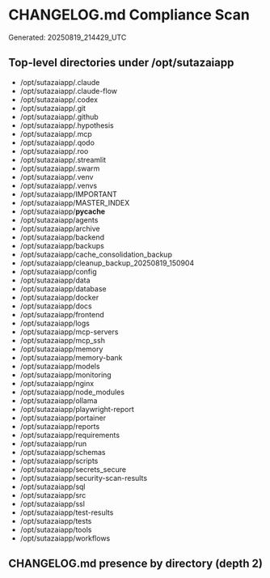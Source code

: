 # CHANGELOG.md Compliance Scan
Generated: 20250819_214429_UTC

## Top-level directories under /opt/sutazaiapp
  - /opt/sutazaiapp/.claude
  - /opt/sutazaiapp/.claude-flow
  - /opt/sutazaiapp/.codex
  - /opt/sutazaiapp/.git
  - /opt/sutazaiapp/.github
  - /opt/sutazaiapp/.hypothesis
  - /opt/sutazaiapp/.mcp
  - /opt/sutazaiapp/.qodo
  - /opt/sutazaiapp/.roo
  - /opt/sutazaiapp/.streamlit
  - /opt/sutazaiapp/.swarm
  - /opt/sutazaiapp/.venv
  - /opt/sutazaiapp/.venvs
  - /opt/sutazaiapp/IMPORTANT
  - /opt/sutazaiapp/MASTER_INDEX
  - /opt/sutazaiapp/__pycache__
  - /opt/sutazaiapp/agents
  - /opt/sutazaiapp/archive
  - /opt/sutazaiapp/backend
  - /opt/sutazaiapp/backups
  - /opt/sutazaiapp/cache_consolidation_backup
  - /opt/sutazaiapp/cleanup_backup_20250819_150904
  - /opt/sutazaiapp/config
  - /opt/sutazaiapp/data
  - /opt/sutazaiapp/database
  - /opt/sutazaiapp/docker
  - /opt/sutazaiapp/docs
  - /opt/sutazaiapp/frontend
  - /opt/sutazaiapp/logs
  - /opt/sutazaiapp/mcp-servers
  - /opt/sutazaiapp/mcp_ssh
  - /opt/sutazaiapp/memory
  - /opt/sutazaiapp/memory-bank
  - /opt/sutazaiapp/models
  - /opt/sutazaiapp/monitoring
  - /opt/sutazaiapp/nginx
  - /opt/sutazaiapp/node_modules
  - /opt/sutazaiapp/ollama
  - /opt/sutazaiapp/playwright-report
  - /opt/sutazaiapp/portainer
  - /opt/sutazaiapp/reports
  - /opt/sutazaiapp/requirements
  - /opt/sutazaiapp/run
  - /opt/sutazaiapp/schemas
  - /opt/sutazaiapp/scripts
  - /opt/sutazaiapp/secrets_secure
  - /opt/sutazaiapp/security-scan-results
  - /opt/sutazaiapp/sql
  - /opt/sutazaiapp/src
  - /opt/sutazaiapp/ssl
  - /opt/sutazaiapp/test-results
  - /opt/sutazaiapp/tests
  - /opt/sutazaiapp/tools
  - /opt/sutazaiapp/workflows

## CHANGELOG.md presence by directory (depth 2)
